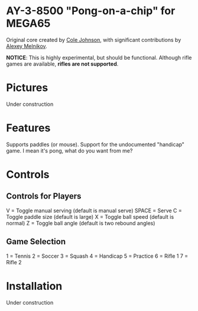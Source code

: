 # AY-3-8500 "Pong-on-a-chip" for MEGA65
Original core created by [Cole Johnson](https://github.com/TheProgrammerIncarnate), with significant contributions by [Alexey Melnikov](https://github.com/sorgelig).

**NOTICE**: This is highly experimental, but should be functional.
Although rifle games are available, **rifles are not supported**.

# Pictures
Under construction

# Features
Supports paddles (or mouse).
Support for the undocumented "handicap" game.
I mean it's pong, what do you want from me?

# Controls
## Controls for Players
V		= Toggle manual serving (default is manual serve)
SPACE		= Serve
C		= Toggle paddle size (default is large)
X		= Toggle ball speed (default is normal)
Z		= Toggle ball angle (default is two rebound angles)

## Game Selection
1		= Tennis
2		= Soccer
3		= Squash
4		= Handicap
5		= Practice
6		= Rifle 1
7		= Rifle 2

# Installation
Under construction


